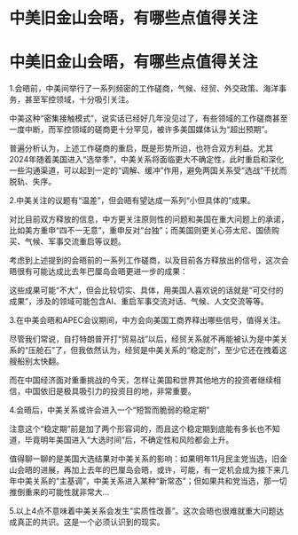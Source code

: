 # 中美旧金山会晤，有哪些点值得关注

# 中美旧金山会晤，有哪些点值得关注

1.会晤前，中美间举行了一系列频密的工作磋商，气候、经贸、外交政策、海洋事务，甚至军控领域，十分吸引关注。

中美这种“密集接触模式”，说实话已经好几年没见过了，有些领域的工作磋商甚至一度中断，而军控领域的磋商更十分罕见，被许多美国媒体认为“超出预期”。

普遍分析认为，上述工作磋商的重启，既是形势所迫，也符合双方利益。尤其2024年随着美国进入“选举季”，中美关系将面临更大不确定性，此时重启和深化一些沟通渠道，可以起到一定的“调解、缓冲”作用，避免两国关系受“选战”干扰而脱轨、失序。

2.中美关注的议题有“温差”，但会晤有望达成一系列“小但具体的”成果。

对比目前双方释放的信息，中方更关注原则性的问题和美国在重大问题上的承诺，比如美方重申“四不一无意”，重申反对“台独”；而美国则更关心芬太尼、国债购买、气候、军事交流重启等议题。

考虑到上述提到的会晤前的一系列工作磋商，以及目前各方释放出的信号，这次会晤很有可能达成比去年巴厘岛会晤更进一步的成果：

这些成果可能“不大”，但会比较切实、具体，用美国人喜欢说的话就是“可交付的成果”，涉及的领域可能包含AI、重启军事交流对话、气候、人文交流等等。

3.在中美会晤和APEC会议期间，中方会向美国工商界释出哪些信号，值得关注。

尽管我们常说，自打特朗普开打“贸易战”以后，经贸关系就不再能被认为是中美关系的“压舱石”了，但我依然认为，经贸是中美关系的“稳定剂”，至少它还在拽着这艘船别太快翻。

而在中国经济面对重重挑战的今天，怎样让美国和世界其他地方的投资者继续相信，中国依旧是极具吸引力的投资目的地，非常重要。

4.会晤后，中美关系或许会进入一个“短暂而脆弱的稳定期”

注意这个“稳定期”前是加了两个形容词的，而且这个稳定期到底能有多长也不知道，毕竟明年美国进入“大选时间”后，不确定性和风险都会上升。

值得聊一聊的是美国大选结果对中美关系的影响：如果明年11月民主党当选，旧金山会晤的进展，再加上去年的巴厘岛会晤，或许，可能，有一定机会成为接下来几年中美关系的“主基调”，中美关系进入某种“新常态”；但如果共和党当选，那一切推倒重来的可能性就非常大...

5.以上4点不意味着中美关系会发生“实质性改善”。这次会晤也很难就重大问题达成真正的共识。这是一个必须认识到的现实。

